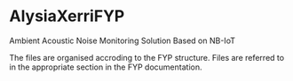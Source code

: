# AlysiaXerriFYP
Ambient Acoustic Noise Monitoring Solution Based on NB-IoT

The files are organised accroding to the FYP structure. Files are referred to in the appropriate section in the FYP documentation.
